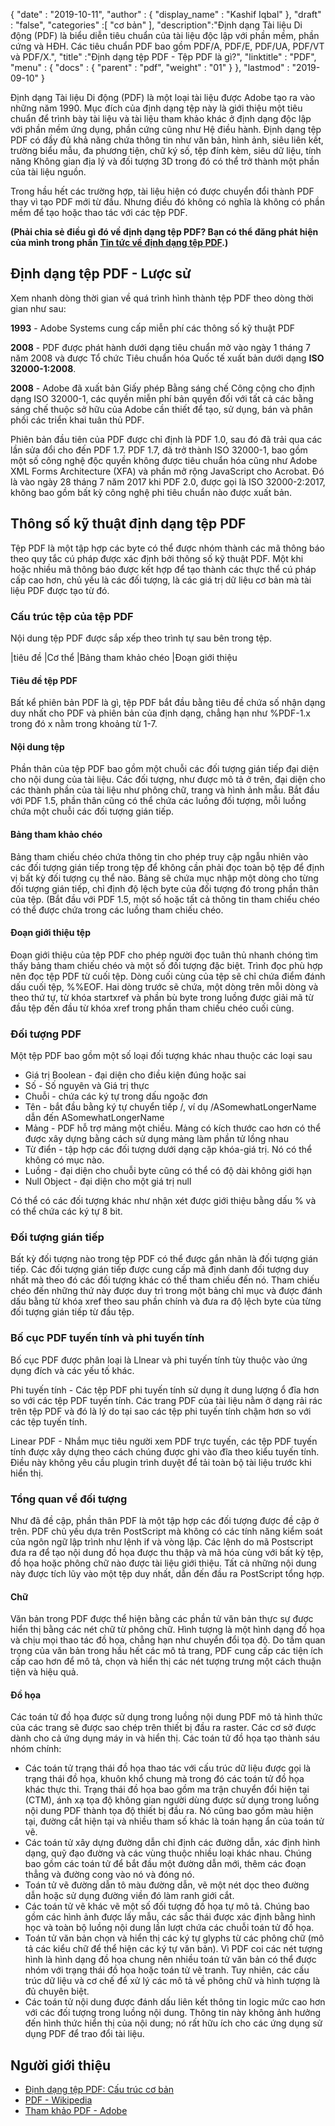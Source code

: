 {
  "date" : "2019-10-11",
  "author" : {
    "display_name" : "Kashif Iqbal"
},
  "draft" : "false",
  "categories" :[ "cơ bản" ],
  "description":"Định dạng Tài liệu Di động (PDF) là biểu diễn tiêu chuẩn của tài liệu độc lập với phần mềm, phần cứng và HĐH. Các tiêu chuẩn PDF bao gồm PDF/A, PDF/E, PDF/UA, PDF/VT và PDF/X.",
  "title" :"Định dạng tệp PDF - Tệp PDF là gì?",
  "linktitle" : "PDF",
  "menu" : {
    "docs" : {
      "parent" : "pdf",
      "weight" : "01"
}
},
  "lastmod" : "2019-09-10"
}

Định dạng Tài liệu Di động (PDF) là một loại tài liệu được Adobe tạo ra vào những năm 1990. Mục đích của định dạng tệp này là giới thiệu một tiêu chuẩn để trình bày tài liệu và tài liệu tham khảo khác ở định dạng độc lập với phần mềm ứng dụng, phần cứng cũng như Hệ điều hành. Định dạng tệp PDF có đầy đủ khả năng chứa thông tin như văn bản, hình ảnh, siêu liên kết, trường biểu mẫu, đa phương tiện, chữ ký số, tệp đính kèm, siêu dữ liệu, tính năng Không gian địa lý và đối tượng 3D trong đó có thể trở thành một phần của tài liệu nguồn.

Trong hầu hết các trường hợp, tài liệu hiện có được chuyển đổi thành PDF thay vì tạo PDF mới từ đầu. Nhưng điều đó không có nghĩa là không có phần mềm để tạo hoặc thao tác với các tệp PDF.

**(Phải chia sẻ điều gì đó về định dạng tệp PDF? Bạn có thể đăng phát hiện của mình trong phần [Tin tức về định dạng tệp PDF](https://news.fileformat.com/t/PDF).)**

## Định dạng tệp PDF - Lược sử

Xem nhanh dòng thời gian về quá trình hình thành tệp PDF theo dòng thời gian như sau:

**1993** - Adobe Systems cung cấp miễn phí các thông số kỹ thuật PDF

**2008** - PDF được phát hành dưới dạng tiêu chuẩn mở vào ngày 1 tháng 7 năm 2008 và được Tổ chức Tiêu chuẩn hóa Quốc tế xuất bản dưới dạng **ISO 32000-1:2008**.

**2008** - Adobe đã xuất bản Giấy phép Bằng sáng chế Công cộng cho định dạng ISO 32000-1, các quyền miễn phí bản quyền đối với tất cả các bằng sáng chế thuộc sở hữu của Adobe cần thiết để tạo, sử dụng, bán và phân phối các triển khai tuân thủ PDF.

Phiên bản đầu tiên của PDF được chỉ định là PDF 1.0, sau đó đã trải qua các lần sửa đổi cho đến PDF 1.7. PDF 1.7, đã trở thành ISO 32000-1, bao gồm một số công nghệ độc quyền không được tiêu chuẩn hóa cũng như Adobe XML Forms Architecture (XFA) và phần mở rộng JavaScript cho Acrobat. Đó là vào ngày 28 tháng 7 năm 2017 khi PDF 2.0, được gọi là ISO 32000-2:2017, không bao gồm bất kỳ công nghệ phi tiêu chuẩn nào được xuất bản.

## Thông số kỹ thuật định dạng tệp PDF

Tệp PDF là một tập hợp các byte có thể được nhóm thành các mã thông báo theo quy tắc cú pháp được xác định bởi thông số kỹ thuật PDF. Một khi hoặc nhiều mã thông báo được kết hợp để tạo thành các thực thể cú pháp cấp cao hơn, chủ yếu là các đối tượng, là các giá trị dữ liệu cơ bản mà tài liệu PDF được tạo từ đó.

### Cấu trúc tệp của tệp PDF

Nội dung tệp PDF được sắp xếp theo trình tự sau bên trong tệp.

|tiêu đề
|Cơ thể
|Bảng tham khảo chéo
|Đoạn giới thiệu

#### Tiêu đề tệp PDF ####

Bất kể phiên bản PDF là gì, tệp PDF bắt đầu bằng tiêu đề chứa số nhận dạng duy nhất cho PDF và phiên bản của định dạng, chẳng hạn như %PDF-1.x trong đó x nằm trong khoảng từ 1-7.

#### Nội dung tệp ####

Phần thân của tệp PDF bao gồm một chuỗi các đối tượng gián tiếp đại diện cho nội dung của tài liệu. Các đối tượng, như được mô tả ở trên, đại diện cho các thành phần của tài liệu như phông chữ, trang và hình ảnh mẫu. Bắt đầu với PDF 1.5, phần thân cũng có thể chứa các luồng đối tượng, mỗi luồng chứa một chuỗi các đối tượng gián tiếp.

#### Bảng tham khảo chéo ####

Bảng tham chiếu chéo chứa thông tin cho phép truy cập ngẫu nhiên vào các đối tượng gián tiếp trong tệp để không cần phải đọc toàn bộ tệp để định vị bất kỳ đối tượng cụ thể nào. Bảng sẽ chứa mục nhập một dòng cho từng đối tượng gián tiếp, chỉ định độ lệch byte của đối tượng đó trong phần thân của tệp. (Bắt đầu với PDF 1.5, một số hoặc tất cả thông tin tham chiếu chéo có thể được chứa trong các luồng tham chiếu chéo.

#### Đoạn giới thiệu tệp ####

Đoạn giới thiệu của tệp PDF cho phép người đọc tuân thủ nhanh chóng tìm thấy bảng tham chiếu chéo và một số đối tượng đặc biệt. Trình đọc phù hợp nên đọc tệp PDF từ cuối tệp. Dòng cuối cùng của tệp sẽ chỉ chứa điểm đánh dấu cuối tệp, %%EOF. Hai dòng trước sẽ chứa, một dòng trên mỗi dòng và theo thứ tự, từ khóa startxref và phần bù byte trong luồng được giải mã từ đầu tệp đến đầu từ khóa xref trong phần tham chiếu chéo cuối cùng.

### Đối tượng PDF ###

Một tệp PDF bao gồm một số loại đối tượng khác nhau thuộc các loại sau

* Giá trị Boolean - đại diện cho điều kiện đúng hoặc sai
* Số - Số nguyên và Giá trị thực
* Chuỗi - chứa các ký tự trong dấu ngoặc đơn
* Tên - bắt đầu bằng ký tự chuyển tiếp /, ví dụ /ASomewhatLongerName dẫn đến ASomewhatLongerName
* Mảng - PDF hỗ trợ mảng một chiều. Mảng có kích thước cao hơn có thể được xây dựng bằng cách sử dụng mảng làm phần tử lồng nhau
* Từ điển - tập hợp các đối tượng dưới dạng cặp khóa-giá trị. Nó có thể không có mục nào.
* Luồng - đại diện cho chuỗi byte cũng có thể có độ dài không giới hạn
* Null Object - đại diện cho một giá trị null

Có thể có các đối tượng khác như nhận xét được giới thiệu bằng dấu % và có thể chứa các ký tự 8 bit.

### Đối tượng gián tiếp ###

Bất kỳ đối tượng nào trong tệp PDF có thể được gắn nhãn là đối tượng gián tiếp. Các đối tượng gián tiếp được cung cấp mã định danh đối tượng duy nhất mà theo đó các đối tượng khác có thể tham chiếu đến nó. Tham chiếu chéo đến những thứ này được duy trì trong một bảng chỉ mục và được đánh dấu bằng từ khóa xref theo sau phần chính và đưa ra độ lệch byte của từng đối tượng gián tiếp từ đầu tệp.

### Bố cục PDF tuyến tính và phi tuyến tính ###

Bố cục PDF được phân loại là Llnear và phi tuyến tính tùy thuộc vào ứng dụng đích và các yếu tố khác.

Phi tuyến tính - Các tệp PDF phi tuyến tính sử dụng ít dung lượng ổ đĩa hơn so với các tệp PDF tuyến tính. Các trang PDF của tài liệu nằm ở dạng rải rác trên tệp PDF và đó là lý do tại sao các tệp phi tuyến tính chậm hơn so với các tệp tuyến tính.

Linear PDF - Nhắm mục tiêu người xem PDF trực tuyến, các tệp PDF tuyến tính được xây dựng theo cách chúng được ghi vào đĩa theo kiểu tuyến tính. Điều này không yêu cầu plugin trình duyệt để tải toàn bộ tài liệu trước khi hiển thị.

### Tổng quan về đối tượng ###

Như đã đề cập, phần thân PDF là một tập hợp các đối tượng được đề cập ở trên. PDF chủ yếu dựa trên PostScript mà không có các tính năng kiểm soát của ngôn ngữ lập trình như lệnh if và vòng lặp. Các lệnh do mã Postscript đưa ra để tạo nội dung đồ họa được thu thập và mã hóa cùng với bất kỳ tệp, đồ họa hoặc phông chữ nào được tài liệu giới thiệu. Tất cả những nội dung này được tích lũy vào một tệp duy nhất, dẫn đến đầu ra PostScript tổng hợp.

#### Chữ ####

Văn bản trong PDF được thể hiện bằng các phần tử văn bản thực sự được hiển thị bằng các nét chữ từ phông chữ. Hình tượng là một hình dạng đồ họa và chịu mọi thao tác đồ họa, chẳng hạn như chuyển đổi tọa độ. Do tầm quan trọng của văn bản trong hầu hết các mô tả trang, PDF cung cấp các tiện ích cấp cao hơn để mô tả, chọn và hiển thị các nét tượng trưng một cách thuận tiện và hiệu quả.

#### Đồ họa ####

Các toán tử đồ họa được sử dụng trong luồng nội dung PDF mô tả hình thức của các trang sẽ được sao chép trên thiết bị đầu ra raster. Các cơ sở được dành cho cả ứng dụng máy in và hiển thị. Các toán tử đồ họa tạo thành sáu nhóm chính:

* Các toán tử trạng thái đồ họa thao tác với cấu trúc dữ liệu được gọi là trạng thái đồ họa, khuôn khổ chung mà trong đó các toán tử đồ họa khác thực thi. Trạng thái đồ họa bao gồm ma trận chuyển đổi hiện tại (CTM), ánh xạ tọa độ không gian người dùng được sử dụng trong luồng nội dung PDF thành tọa độ thiết bị đầu ra. Nó cũng bao gồm màu hiện tại, đường cắt hiện tại và nhiều tham số khác là toán hạng ẩn của toán tử vẽ.
* Các toán tử xây dựng đường dẫn chỉ định các đường dẫn, xác định hình dạng, quỹ đạo đường và các vùng thuộc nhiều loại khác nhau. Chúng bao gồm các toán tử để bắt đầu một đường dẫn mới, thêm các đoạn thẳng và đường cong vào nó và đóng nó.
* Toán tử vẽ đường dẫn tô màu đường dẫn, vẽ một nét dọc theo đường dẫn hoặc sử dụng đường viền đó làm ranh giới cắt.
* Các toán tử vẽ khác vẽ một số đối tượng đồ họa tự mô tả. Chúng bao gồm các hình ảnh được lấy mẫu, các sắc thái được xác định bằng hình học và toàn bộ luồng nội dung lần lượt chứa các chuỗi toán tử đồ họa.
* Toán tử văn bản chọn và hiển thị các ký tự glyphs từ các phông chữ (mô tả các kiểu chữ để thể hiện các ký tự văn bản). Vì PDF coi các nét tượng hình là hình dạng đồ họa chung nên nhiều toán tử văn bản có thể được nhóm với trạng thái đồ họa hoặc toán tử vẽ tranh. Tuy nhiên, các cấu trúc dữ liệu và cơ chế để xử lý các mô tả về phông chữ và hình tượng là đủ chuyên biệt.
* Các toán tử nội dung được đánh dấu liên kết thông tin logic mức cao hơn với các đối tượng trong luồng nội dung. Thông tin này không ảnh hưởng đến hình thức hiển thị của nội dung; nó rất hữu ích cho các ứng dụng sử dụng PDF để trao đổi tài liệu.

## Người giới thiệu ##

* [Định dạng tệp PDF: Cấu trúc cơ bản](https://resources.infosecinstitute.com/topics/hacking/pdf-file-format-basic-structure/)
* [PDF - Wikipedia](https://en.wikipedia.org/wiki/PDF)
* [Tham khảo PDF - Adobe](https://www.adobe.com/devnet-apps/photoshop/fileformatashtml/)

